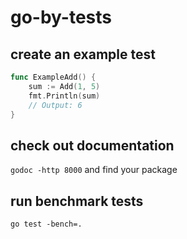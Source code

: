 # go-by-tests

## create an example test
```go
func ExampleAdd() {
	sum := Add(1, 5)
	fmt.Println(sum)
	// Output: 6
}
```

## check out documentation
`godoc -http 8000` and find your package

## run benchmark tests
`go test -bench=.`
